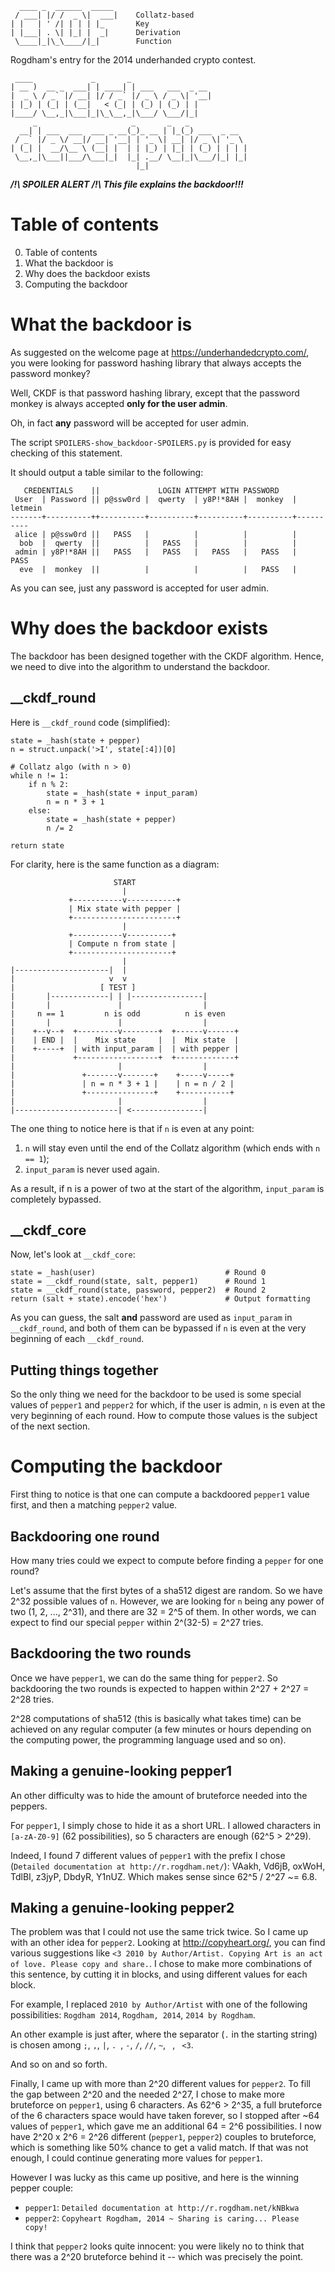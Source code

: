 
      ____ _  ______  _____
     / ___| |/ /  _ \|  ___|    Collatz-based
    | |   | ' /| | | | |_       Key
    | |___| . \| |_| |  _|      Derivation
     \____|_|\_\____/|_|        Function

Rogdham's entry for the 2014 underhanded crypto contest.

     ____             _       _
    | __ )  __ _  ___| | ____| | ___   ___  _ __
    |  _ \ / _` |/ __| |/ / _` |/ _ \ / _ \| '__|
    | |_) | (_| | (__|   < (_| | (_) | (_) | |
    |____/ \__,_|\___|_|\_\__,_|\___/ \___/|_|
         _                     _       _   _
      __| | ___  ___  ___ _ __(_)_ __ | |_(_) ___  _ __
     / _` |/ _ \/ __|/ __| '__| | '_ \| __| |/ _ \| '_ \
    | (_| |  __/\__ \ (__| |  | | |_) | |_| | (_) | | | |
     \__,_|\___||___/\___|_|  |_| .__/ \__|_|\___/|_| |_|
                                |_|


**_/!\ SPOILER ALERT /!\ This file explains the backdoor!!!_**


Table of contents
=================

 0. Table of contents
 1. What the backdoor is
 2. Why does the backdoor exists
 3. Computing the backdoor


What the backdoor is
====================

As suggested on the welcome page at https://underhandedcrypto.com/, you were
looking for password hashing library that always accepts the password monkey?

Well, CKDF is that password hashing library, except that the password monkey is
always accepted **only for the user admin**.

Oh, in fact **any** password will be accepted for user admin.


The script `SPOILERS-show_backdoor-SPOILERS.py` is provided for easy checking
of this statement.

It should output a table similar to the following:

       CREDENTIALS    ||             LOGIN ATTEMPT WITH PASSWORD
     User  | Password || p@ssw0rd |  qwerty  | y8P!*8AH |  monkey  | letmein
    -------+----------++----------+----------+----------+----------+----------
     alice | p@ssw0rd ||   PASS   |          |          |          |
      bob  |  qwerty  ||          |   PASS   |          |          |
     admin | y8P!*8AH ||   PASS   |   PASS   |   PASS   |   PASS   |   PASS
      eve  |  monkey  ||          |          |          |   PASS   |

As you can see, just any password is accepted for user admin.


Why does the backdoor exists
============================

The backdoor has been designed together with the CKDF algorithm. Hence, we need
to dive into the algorithm to understand the backdoor.

## __ckdf_round

Here is `__ckdf_round` code (simplified):

    state = _hash(state + pepper)
    n = struct.unpack('>I', state[:4])[0]

    # Collatz algo (with n > 0)
    while n != 1:
        if n % 2:
            state = _hash(state + input_param)
            n = n * 3 + 1
        else:
            state = _hash(state + pepper)
            n /= 2

    return state

For clarity, here is the same function as a diagram:

                           START
                             |
                 +-----------v-----------+
                 | Mix state with pepper |
                 +-----------------------+
                             |
                 +-----------v----------+
                 | Compute n from state |
                 +----------------------+
                             |
    |---------------------|  |
    |                     v  v
    |                   [ TEST ]
    |       |-------------| | |----------------|
    |       |               |                  |
    |     n == 1         n is odd          n is even
    |       |               |                  |
    |    +--v--+  +---------v--------+  +------v------+
    |    | END |  |    Mix state     |  |  Mix state  |
    |    +-----+  | with input_param |  | with pepper |
    |             +------------------+  +-------------+
    |                       |                  |
    |               +-------v-------+    +-----v-----+
    |               | n = n * 3 + 1 |    | n = n / 2 |
    |               +---------------+    +-----------+
    |                       |                  |
    |-----------------------| <----------------|

The one thing to notice here is that if `n` is even at any point:
  1. `n` will stay even until the end of the Collatz algorithm
     (which ends with `n == 1`);
  2. `input_param` is never used again.

As a result, if n is a power of two at the start of the algorithm,
`input_param` is completely bypassed.

## __ckdf_core

Now, let's look at `__ckdf_core`:

    state = _hash(user)                             # Round 0
    state = __ckdf_round(state, salt, pepper1)      # Round 1
    state = __ckdf_round(state, password, pepper2)  # Round 2
    return (salt + state).encode('hex')             # Output formatting

As you can guess, the salt **and** password are used as `input_param` in
`__ckdf_round`, and both of them can be bypassed if `n` is even at the very
beginning of each `__ckdf_round`.

## Putting things together

So the only thing we need for the backdoor to be used is some special values of
`pepper1` and `pepper2` for which, if the user is admin, `n` is even at the
very beginning of each round. How to compute those values is the subject of the
next section.


Computing the backdoor
======================

First thing to notice is that one can compute a backdoored `pepper1` value
first, and then a matching `pepper2` value.

## Backdooring one round

How many tries could we expect to compute before finding a `pepper` for one
round?

Let's assume that the first bytes of a sha512 digest are random. So we have
2^32 possible values of `n`. However, we are looking for `n` being any power of
two (1, 2, ..., 2^31), and there are 32 = 2^5 of them. In other words, we can
expect to find our special `pepper` within 2^(32-5) = 2^27 tries.

## Backdooring the two rounds

Once we have `pepper1`, we can do the same thing for `pepper2`. So backdooring
the two rounds is expected to happen within 2^27 + 2^27 = 2^28 tries.

2^28 computations of sha512 (this is basically what takes time) can be achieved
on any regular computer (a few minutes or hours depending on the computing
power, the programming language used and so on).

## Making a genuine-looking pepper1

An other difficulty was to hide the amount of bruteforce needed into the
peppers.

For `pepper1`, I simply chose to hide it as a short URL. I allowed characters
in `[a-zA-Z0-9]` (62 possibilities), so 5 characters are enough (62^5 > 2^29).

Indeed, I found 7 different values of `pepper1` with the prefix I chose
(`Detailed documentation at http://r.rogdham.net/`): VAakh, Vd6jB, oxWoH,
TdlBI, z3jyP, DbdyR, Y1nUZ. Which makes sense since 62^5 / 2^27 ~= 6.8.

## Making a genuine-looking pepper2

The problem was that I could not use the same trick twice. So I came up with an
other idea for `pepper2`. Looking at http://copyheart.org/, you can find
various suggestions like `<3 2010 by Author/Artist. Copying Art is an act of
love. Please copy and share.`. I chose to make more combinations of this
sentence, by cutting it in blocks, and using different values for each block.

For example, I replaced `2010 by Author/Artist` with one of the following
possibilities: `Rogdham 2014`, `Rogdham, 2014`, `2014 by Rogdham`.

An other example is just after, where the separator (`.` in the starting
string) is chosen among `;`, `,`, ` | `, `. `, ` - `, ` / `, ` // `, ` ~ `,
` `, ` <3`.

And so on and so forth.

Finally, I came up with more than 2^20 different values for `pepper2`. To fill
the gap between 2^20 and the needed 2^27, I chose to make more bruteforce on
`pepper1`, using 6 characters. As 62^6 > 2^35, a full bruteforce of the 6
characters space would have taken forever, so I stopped after ~64 values of
`pepper1`, which gave me an additional 64 = 2^6 possibilities. I now have 2^20
x 2^6 = 2^26 different (`pepper1`, `pepper2`) couples to bruteforce, which is
something like 50% chance to get a valid match. If that was not enough, I could
continue generating more values for `pepper1`.

However I was lucky as this came up positive, and here is the winning pepper
couple:
 - `pepper1`: `Detailed documentation at http://r.rogdham.net/kNBkwa`
 - `pepper2`: `Copyheart Rogdham, 2014 ~ Sharing is caring... Please copy!`

I think that `pepper2` looks quite innocent: you were likely no to think that
there was a 2^20 bruteforce behind it -- which was precisely the point.
